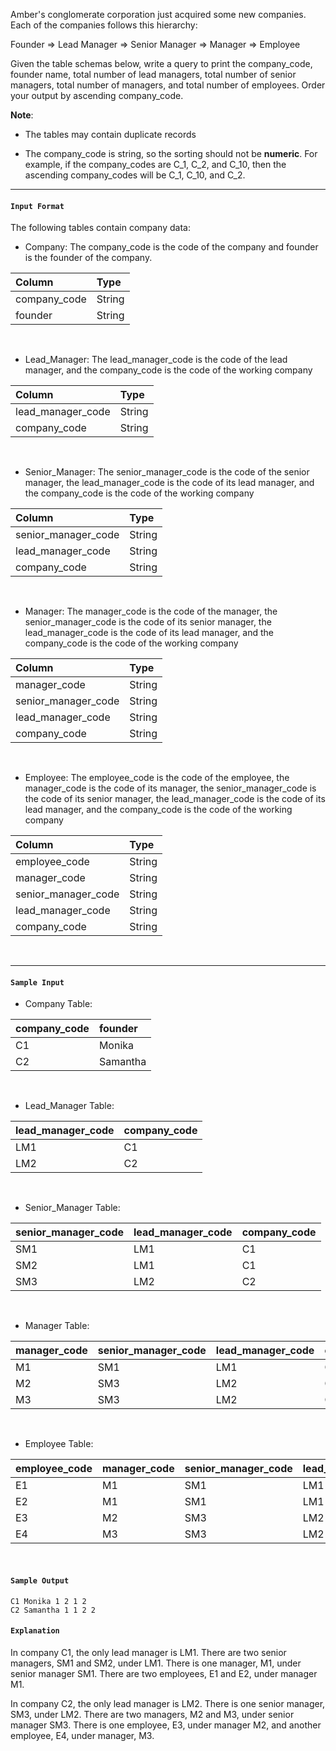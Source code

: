 Amber's conglomerate corporation just acquired some new companies. Each of the companies follows this hierarchy:

Founder ⇒ Lead Manager ⇒ Senior Manager ⇒ Manager ⇒ Employee

Given the table schemas below, write a query to print the company_code, founder name, total number of lead managers, total number of senior managers, total number of managers, and total number of employees. Order your output by ascending company_code.

**Note**:

- The tables may contain duplicate records

- The company_code is string, so the sorting should not be **numeric**. For example, if the company_codes are C_1, C_2, and C_10, then the ascending company_codes will be C_1, C_10, and C_2.

<hr>

#### `Input Format`

The following tables contain company data:

- Company: The company_code is the code of the company and founder is the founder of the company.

|Column|Type|
|:--|:--|
|company_code|String|
|founder|String|
<br>

- Lead_Manager: The lead_manager_code is the code of the lead manager, and the company_code is the code of the working company

|Column|Type|
|:--|:--|
|lead_manager_code|String|
|company_code|String|
<br>

- Senior_Manager: The senior_manager_code is the code of the senior manager, the lead_manager_code is the code of its lead manager, and the company_code is the code of the working company

|Column|Type|
|:--|:--|
|senior_manager_code|String|
|lead_manager_code|String|
|company_code|String|
<br>

- Manager: The manager_code is the code of the manager, the senior_manager_code is the code of its senior manager, the lead_manager_code is the code of its lead manager, and the company_code is the code of the working company

|Column|Type|
|:--|:--|
|manager_code|String|
|senior_manager_code|String|
|lead_manager_code|String|
|company_code|String|
<br>

- Employee: The employee_code is the code of the employee, the manager_code is the code of its manager, the senior_manager_code is the code of its senior manager, the lead_manager_code is the code of its lead manager, and the company_code is the code of the working company

|Column|Type|
|:--|:--|
|employee_code|String|
|manager_code|String|
|senior_manager_code|String|
|lead_manager_code|String|
|company_code|String|
<br>

<hr>

#### `Sample Input`

- Company Table:

|company_code|founder|
|:--|:--|
|C1|Monika|
|C2|Samantha|
<br>

- Lead_Manager Table:

|lead_manager_code|company_code|
|:--|:--|
|LM1|C1|
|LM2|C2|
<br>

- Senior_Manager Table:

|senior_manager_code|lead_manager_code|company_code|
|:--|:--|:--|
|SM1|LM1|C1|
|SM2|LM1|C1|
|SM3|LM2|C2|
<br>


- Manager Table:

|manager_code|senior_manager_code|lead_manager_code|company_code|
|:--|:--|:--|:--|
|M1|SM1|LM1|C1|
|M2|SM3|LM2|C2|
|M3|SM3|LM2|C2|
<br>

- Employee Table:

|employee_code|manager_code|senior_manager_code|lead_manager_code|company_code|
|:--|:--|:--|:--|:--|
|E1|M1|SM1|LM1|C1|
|E2|M1|SM1|LM1|C1|
|E3|M2|SM3|LM2|C2|
|E4|M3|SM3|LM2|C2|
<br>

#### `Sample Output`

    C1 Monika 1 2 1 2
    C2 Samantha 1 1 2 2

#### `Explanation`

In company C1, the only lead manager is LM1. There are two senior managers, SM1 and SM2, under LM1. There is one manager, M1, under senior manager SM1. There are two employees, E1 and E2, under manager M1.

In company C2, the only lead manager is LM2. There is one senior manager, SM3, under LM2. There are two managers, M2 and M3, under senior manager SM3. There is one employee, E3, under manager M2, and another employee, E4, under manager, M3.
